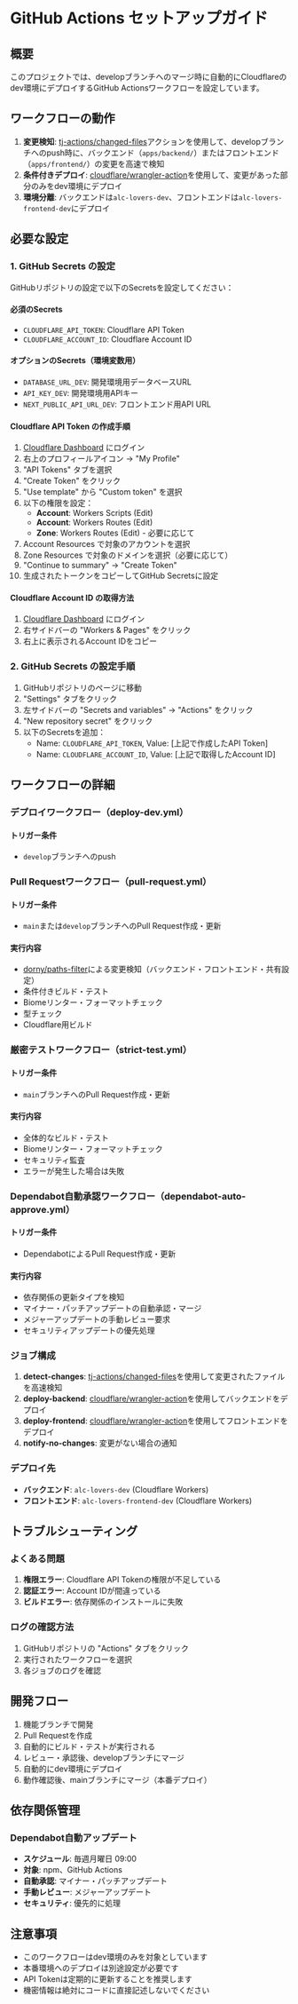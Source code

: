 # GitHub Actions セットアップガイド

## 概要

このプロジェクトでは、developブランチへのマージ時に自動的にCloudflareのdev環境にデプロイするGitHub Actionsワークフローを設定しています。

## ワークフローの動作

1. **変更検知**: [tj-actions/changed-files](https://github.com/marketplace/actions/changed-files)アクションを使用して、developブランチへのpush時に、バックエンド（`apps/backend/`）またはフロントエンド（`apps/frontend/`）の変更を高速で検知
2. **条件付きデプロイ**: [cloudflare/wrangler-action](https://github.com/cloudflare/wrangler-action)を使用して、変更があった部分のみをdev環境にデプロイ
3. **環境分離**: バックエンドは`alc-lovers-dev`、フロントエンドは`alc-lovers-frontend-dev`にデプロイ

## 必要な設定

### 1. GitHub Secrets の設定

GitHubリポジトリの設定で以下のSecretsを設定してください：

#### 必須のSecrets

- `CLOUDFLARE_API_TOKEN`: Cloudflare API Token
- `CLOUDFLARE_ACCOUNT_ID`: Cloudflare Account ID

#### オプションのSecrets（環境変数用）

- `DATABASE_URL_DEV`: 開発環境用データベースURL
- `API_KEY_DEV`: 開発環境用APIキー
- `NEXT_PUBLIC_API_URL_DEV`: フロントエンド用API URL

#### Cloudflare API Token の作成手順

1. [Cloudflare Dashboard](https://dash.cloudflare.com/) にログイン
2. 右上のプロフィールアイコン → "My Profile"
3. "API Tokens" タブを選択
4. "Create Token" をクリック
5. "Use template" から "Custom token" を選択
6. 以下の権限を設定：
   - **Account**: Workers Scripts (Edit)
   - **Account**: Workers Routes (Edit)
   - **Zone**: Workers Routes (Edit) - 必要に応じて
7. Account Resources で対象のアカウントを選択
8. Zone Resources で対象のドメインを選択（必要に応じて）
9. "Continue to summary" → "Create Token"
10. 生成されたトークンをコピーしてGitHub Secretsに設定

#### Cloudflare Account ID の取得方法

1. [Cloudflare Dashboard](https://dash.cloudflare.com/) にログイン
2. 右サイドバーの "Workers & Pages" をクリック
3. 右上に表示されるAccount IDをコピー

### 2. GitHub Secrets の設定手順

1. GitHubリポジトリのページに移動
2. "Settings" タブをクリック
3. 左サイドバーの "Secrets and variables" → "Actions" をクリック
4. "New repository secret" をクリック
5. 以下のSecretsを追加：
   - Name: `CLOUDFLARE_API_TOKEN`, Value: [上記で作成したAPI Token]
   - Name: `CLOUDFLARE_ACCOUNT_ID`, Value: [上記で取得したAccount ID]

## ワークフローの詳細

### デプロイワークフロー（deploy-dev.yml）

#### トリガー条件
- `develop`ブランチへのpush

### Pull Requestワークフロー（pull-request.yml）

#### トリガー条件
- `main`または`develop`ブランチへのPull Request作成・更新

#### 実行内容
- [dorny/paths-filter](https://github.com/dorny/paths-filter)による変更検知（バックエンド・フロントエンド・共有設定）
- 条件付きビルド・テスト
- Biomeリンター・フォーマットチェック
- 型チェック
- Cloudflare用ビルド

### 厳密テストワークフロー（strict-test.yml）

#### トリガー条件
- `main`ブランチへのPull Request作成・更新

#### 実行内容
- 全体的なビルド・テスト
- Biomeリンター・フォーマットチェック
- セキュリティ監査
- エラーが発生した場合は失敗

### Dependabot自動承認ワークフロー（dependabot-auto-approve.yml）

#### トリガー条件
- DependabotによるPull Request作成・更新

#### 実行内容
- 依存関係の更新タイプを検知
- マイナー・パッチアップデートの自動承認・マージ
- メジャーアップデートの手動レビュー要求
- セキュリティアップデートの優先処理

### ジョブ構成

1. **detect-changes**: [tj-actions/changed-files](https://github.com/marketplace/actions/changed-files)を使用して変更されたファイルを高速検知
2. **deploy-backend**: [cloudflare/wrangler-action](https://github.com/cloudflare/wrangler-action)を使用してバックエンドをデプロイ
3. **deploy-frontend**: [cloudflare/wrangler-action](https://github.com/cloudflare/wrangler-action)を使用してフロントエンドをデプロイ
4. **notify-no-changes**: 変更がない場合の通知

### デプロイ先

- **バックエンド**: `alc-lovers-dev` (Cloudflare Workers)
- **フロントエンド**: `alc-lovers-frontend-dev` (Cloudflare Workers)

## トラブルシューティング

### よくある問題

1. **権限エラー**: Cloudflare API Tokenの権限が不足している
2. **認証エラー**: Account IDが間違っている
3. **ビルドエラー**: 依存関係のインストールに失敗

### ログの確認方法

1. GitHubリポジトリの "Actions" タブをクリック
2. 実行されたワークフローを選択
3. 各ジョブのログを確認

## 開発フロー

1. 機能ブランチで開発
2. Pull Requestを作成
3. 自動的にビルド・テストが実行される
4. レビュー・承認後、developブランチにマージ
5. 自動的にdev環境にデプロイ
6. 動作確認後、mainブランチにマージ（本番デプロイ）

## 依存関係管理

### Dependabot自動アップデート
- **スケジュール**: 毎週月曜日 09:00
- **対象**: npm、GitHub Actions
- **自動承認**: マイナー・パッチアップデート
- **手動レビュー**: メジャーアップデート
- **セキュリティ**: 優先的に処理

## 注意事項

- このワークフローはdev環境のみを対象としています
- 本番環境へのデプロイは別途設定が必要です
- API Tokenは定期的に更新することを推奨します
- 機密情報は絶対にコードに直接記述しないでください
